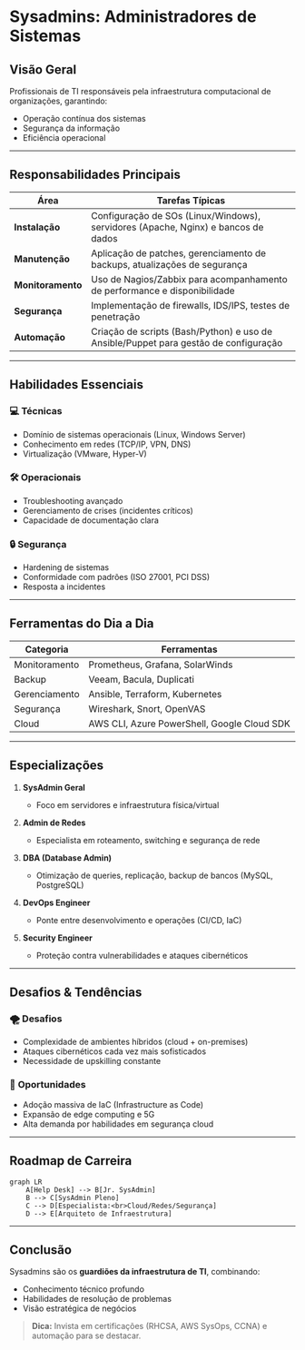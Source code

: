 # Sysadmins: Administradores de Sistemas

## **Visão Geral**

Profissionais de TI responsáveis pela infraestrutura computacional de organizações, garantindo:

- Operação contínua dos sistemas
- Segurança da informação
- Eficiência operacional

---

## **Responsabilidades Principais**

| **Área**          | **Tarefas Típicas**                                                                  |
| ----------------- | ------------------------------------------------------------------------------------ |
| **Instalação**    | Configuração de SOs (Linux/Windows), servidores (Apache, Nginx) e bancos de dados    |
| **Manutenção**    | Aplicação de patches, gerenciamento de backups, atualizações de segurança            |
| **Monitoramento** | Uso de Nagios/Zabbix para acompanhamento de performance e disponibilidade            |
| **Segurança**     | Implementação de firewalls, IDS/IPS, testes de penetração                            |
| **Automação**     | Criação de scripts (Bash/Python) e uso de Ansible/Puppet para gestão de configuração |

---

## **Habilidades Essenciais**

### 💻 **Técnicas**

- Domínio de sistemas operacionais (Linux, Windows Server)
- Conhecimento em redes (TCP/IP, VPN, DNS)
- Virtualização (VMware, Hyper-V)

### 🛠️ **Operacionais**

- Troubleshooting avançado
- Gerenciamento de crises (incidentes críticos)
- Capacidade de documentação clara

### 🔒 **Segurança**

- Hardening de sistemas
- Conformidade com padrões (ISO 27001, PCI DSS)
- Resposta a incidentes

---

## **Ferramentas do Dia a Dia**

| **Categoria** | **Ferramentas**                             |
| ------------- | ------------------------------------------- |
| Monitoramento | Prometheus, Grafana, SolarWinds             |
| Backup        | Veeam, Bacula, Duplicati                    |
| Gerenciamento | Ansible, Terraform, Kubernetes              |
| Segurança     | Wireshark, Snort, OpenVAS                   |
| Cloud         | AWS CLI, Azure PowerShell, Google Cloud SDK |

---

## **Especializações**

1. **SysAdmin Geral**

   - Foco em servidores e infraestrutura física/virtual

2. **Admin de Redes**

   - Especialista em roteamento, switching e segurança de rede

3. **DBA (Database Admin)**

   - Otimização de queries, replicação, backup de bancos (MySQL, PostgreSQL)

4. **DevOps Engineer**

   - Ponte entre desenvolvimento e operações (CI/CD, IaC)

5. **Security Engineer**
   - Proteção contra vulnerabilidades e ataques cibernéticos

---

## **Desafios & Tendências**

### 🌪️ **Desafios**

- Complexidade de ambientes híbridos (cloud + on-premises)
- Ataques cibernéticos cada vez mais sofisticados
- Necessidade de upskilling constante

### 🚀 **Oportunidades**

- Adoção massiva de IaC (Infrastructure as Code)
- Expansão de edge computing e 5G
- Alta demanda por habilidades em segurança cloud

---

## **Roadmap de Carreira**

```mermaid
graph LR
    A[Help Desk] --> B[Jr. SysAdmin]
    B --> C[SysAdmin Pleno]
    C --> D[Especialista:<br>Cloud/Redes/Segurança]
    D --> E[Arquiteto de Infraestrutura]
```

---

## **Conclusão**

Sysadmins são os **guardiões da infraestrutura de TI**, combinando:

- Conhecimento técnico profundo
- Habilidades de resolução de problemas
- Visão estratégica de negócios

> **Dica:** Invista em certificações (RHCSA, AWS SysOps, CCNA) e automação para se destacar.
